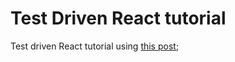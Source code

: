 # Test Driven React tutorial

Test driven React tutorial using [this post](http://spencerdixon.com/blog/test-driven-react-tutorial.html);
